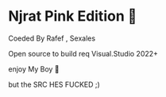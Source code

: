 # Njrat Pink Edition 🎀

Coeded By Rafef , Sexales


Open source
to build req Visual.Studio 2022+

enjoy My Boy 🤭

but the SRC HES FUCKED ;)
